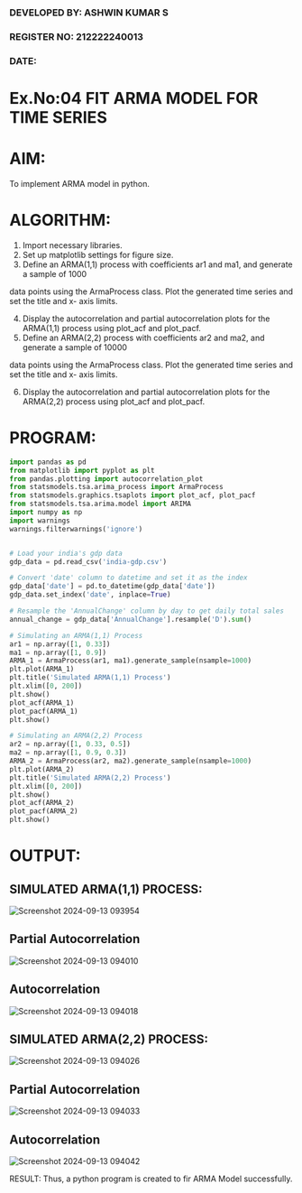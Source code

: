 ### DEVELOPED BY: ASHWIN KUMAR S
### REGISTER NO: 212222240013
### DATE:

# Ex.No:04   FIT ARMA MODEL FOR TIME SERIES

# AIM:
To implement ARMA model in python.
# ALGORITHM:
1. Import necessary libraries.
2. Set up matplotlib settings for figure size.
3. Define an ARMA(1,1) process with coefficients ar1 and ma1, and generate a sample of 1000

data points using the ArmaProcess class. Plot the generated time series and set the title and x-
axis limits.

4. Display the autocorrelation and partial autocorrelation plots for the ARMA(1,1) process using
plot_acf and plot_pacf.
5. Define an ARMA(2,2) process with coefficients ar2 and ma2, and generate a sample of 10000

data points using the ArmaProcess class. Plot the generated time series and set the title and x-
axis limits.

6. Display the autocorrelation and partial autocorrelation plots for the ARMA(2,2) process using
plot_acf and plot_pacf.

# PROGRAM:
```python
import pandas as pd
from matplotlib import pyplot as plt
from pandas.plotting import autocorrelation_plot
from statsmodels.tsa.arima_process import ArmaProcess
from statsmodels.graphics.tsaplots import plot_acf, plot_pacf
from statsmodels.tsa.arima.model import ARIMA
import numpy as np
import warnings
warnings.filterwarnings('ignore')


# Load your india's gdp data
gdp_data = pd.read_csv('india-gdp.csv')

# Convert 'date' column to datetime and set it as the index
gdp_data['date'] = pd.to_datetime(gdp_data['date'])
gdp_data.set_index('date', inplace=True)

# Resample the 'AnnualChange' column by day to get daily total sales
annual_change = gdp_data['AnnualChange'].resample('D').sum()

# Simulating an ARMA(1,1) Process
ar1 = np.array([1, 0.33])
ma1 = np.array([1, 0.9])
ARMA_1 = ArmaProcess(ar1, ma1).generate_sample(nsample=1000)
plt.plot(ARMA_1)
plt.title('Simulated ARMA(1,1) Process')
plt.xlim([0, 200])
plt.show()
plot_acf(ARMA_1)
plot_pacf(ARMA_1)
plt.show()

# Simulating an ARMA(2,2) Process
ar2 = np.array([1, 0.33, 0.5])
ma2 = np.array([1, 0.9, 0.3])
ARMA_2 = ArmaProcess(ar2, ma2).generate_sample(nsample=1000)
plt.plot(ARMA_2)
plt.title('Simulated ARMA(2,2) Process')
plt.xlim([0, 200])
plt.show()
plot_acf(ARMA_2)
plot_pacf(ARMA_2)
plt.show()
```
# OUTPUT:
## SIMULATED ARMA(1,1) PROCESS:

![Screenshot 2024-09-13 093954](https://github.com/user-attachments/assets/77aef347-03c0-4d6d-89cb-a1f5f689002b)


## Partial Autocorrelation

![Screenshot 2024-09-13 094010](https://github.com/user-attachments/assets/3495b0fd-92bd-49ef-9ff9-f5f8e854f106)


## Autocorrelation

![Screenshot 2024-09-13 094018](https://github.com/user-attachments/assets/6c23cd84-7a31-47c5-9f75-0321ff1e65e1)


## SIMULATED ARMA(2,2) PROCESS:

![Screenshot 2024-09-13 094026](https://github.com/user-attachments/assets/23a79b09-44a3-4895-b61e-22f53f62b66d)


## Partial Autocorrelation

![Screenshot 2024-09-13 094033](https://github.com/user-attachments/assets/7d6dd74f-b6be-4570-8470-67a6a9f5ce5a)


## Autocorrelation

![Screenshot 2024-09-13 094042](https://github.com/user-attachments/assets/94403f46-8d51-4655-a2d2-fe54ce1444b2)


RESULT:
Thus, a python program is created to fir ARMA Model successfully.
